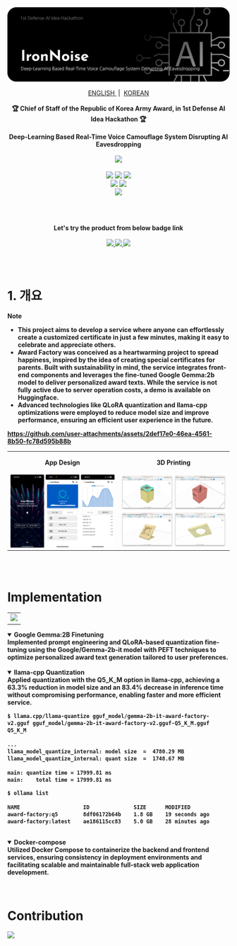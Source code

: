 <img src="./src/banner_en.png"/>

<p align="center">
  <a href='https://github.com/ziweek/desirable-sea/blob/main/README_EN.md'>
    ENGLISH
  </a>
  &nbsp;|&nbsp;
  <a href='https://github.com/ziweek/desirable-sea/blob/main/README.md'>
    KOREAN
  </a>
  <br/>
  <br/>
  <strong>🏆 Chief of Staff of the Republic of Korea Army Award, in 1st Defense AI Idea Hackathon 🏆</strong>
  <br/>
  <br/>
  <strong>Deep-Learning Based Real-Time Voice Camouflage System Disrupting AI Eavesdropping</strong>
  <br/>
  <br/>

  <a href='https://paperswithcode.com/paper/real-time-neural-voice-camouflage-1'>
    <img src="https://img.shields.io/badge/Paperswithcode-Real%20Time%20Neural%20Voice%20Camouflage-25c2a0?style=flat-square"/>
  </a>
  <br/>
  <br/>
  <img src="https://img.shields.io/badge/Next.js-000000?style=flat-square&logo=nextdotjs&logoColor=white"/>
  <img src="https://img.shields.io/badge/PWA-5A0FC8?style=flat-square&logo=pwa&logoColor=white"/> 
  <img src="https://img.shields.io/badge/FastAPI-009688?style=flat-square&logo=fastapi&logoColor=white"/>
  <br/>
  <img src="https://img.shields.io/badge/Jenkins-D24939?style=flat-square&logo=jenkins&logoColor=white"/>
  <img src="https://img.shields.io/badge/Docker-2496ED?style=flat-square&logo=docker&logoColor=white"/>
  <br/>
  <img src="https://img.shields.io/badge/Weights%20&%20Biases-dea500?style=flat-square&logo=weightsandbiases&logoColor=white&text=white"/>
</p>
<br/>
<br/>
  
<p align="center">  
  <strong>Let's try the product from below badge link<strong>
  <br/>
  <br/>
  <a href='https://iron-noise.vercel.app/'>
    <img src="https://img.shields.io/badge/Product-Vercel-000000?style=flat-square"/>
  </a>
  <a href='https://colab.research.google.com/drive/1ysSkpS1vuK5xsW9PE0ojAfXzCzRB_3ou?usp=sharing'>
    <img src="https://img.shields.io/badge/Tutorial-Google%20Colab-F9AB00?style=flat-square"/>
  </a>
  <a href='https://www.aihub.or.kr/aihubdata/data/view.do?currMenu=&topMenu=&aihubDataSe=data&dataSetSn=132'>
    <img src="https://img.shields.io/badge/Dataset-AiHub%20회의음성-FF5A5F?style=flat-square"/>
  </a>
</p>

<br/>
<br/>

# 1. 개요

> [!NOTE]
>
> - This project aims to develop a service where anyone can effortlessly create a customized certificate in just a few minutes, making it easy to celebrate and appreciate others.
> - Award Factory was conceived as a heartwarming project to spread happiness, inspired by the idea of creating special certificates for parents. Built with sustainability in mind, the service integrates front-end components and leverages the fine-tuned Google Gemma:2b model to deliver personalized award texts. While the service is not fully active due to server operation costs, a demo is available on Huggingface.
> - Advanced technologies like QLoRA quantization and llama-cpp optimizations were employed to reduce model size and improve performance, ensuring an efficient user experience in the future.

https://github.com/user-attachments/assets/2def17e0-46ea-4561-8b50-fc78d595b88b

<table>
    <tr>
    <td style="width:1/2;">
      <p align="center">App Design</p>
    </td>
    <td style="width:1/2;">
      <p align="center">3D Printing</p>
    </td>
  </tr>
  <tr>
    <td style="width:1/2;">
      <img src="./src/app-design.png"/>
    </td>
    <td style="width:1/2;">
      <img src="./src/3d-printing.png"/>
    </td>
  </tr>
</table>
<br/>
<br/>

# Implementation

<table>
  <tr>
    <td style="width:1/2;">
      <img src="./src/diagram.png"/>
    </td>
  </tr>
</table>

<details open>
 <summary><b>Google Gemma:2B Finetuning</b></summary>
Implemented prompt engineering and QLoRA-based quantization fine-tuning using the Google/Gemma-2b-it model with PEFT techniques to optimize personalized award text generation tailored to user preferences.
</details>
<br/>

<details open>
 <summary><b>llama-cpp Quantization</b></summary>
Applied quantization with the Q5_K_M option in llama-cpp, achieving a 63.3% reduction in model size and an 83.4% decrease in inference time without compromising performance, enabling faster and more efficient service.

<br/>

```
$ llama.cpp/llama-quantize gguf_model/gemma-2b-it-award-factory-v2.gguf gguf_model/gemma-2b-it-award-factory-v2.gguf-Q5_K_M.gguf Q5_K_M

...
llama_model_quantize_internal: model size  =  4780.29 MB
llama_model_quantize_internal: quant size  =  1748.67 MB

main: quantize time = 17999.81 ms
main:    total time = 17999.81 ms
```

```
$ ollama list

NAME                    ID              SIZE      MODIFIED
award-factory:q5        8df06172b64b    1.8 GB    19 seconds ago
award-factory:latest    ae186115cc83    5.0 GB    28 minutes ago
```

</details>
<br/>

<details open>
  <summary><b>Docker-compose</b></summary>
Utilized Docker Compose to containerize the backend and frontend services, ensuring consistency in deployment environments and facilitating scalable and maintainable full-stack web application development.
</details>
<br/>
<br/>

# Contribution

<a href="https://github.com/ziweek/award-factory/graphs/contributors">
  <img src="https://contrib.rocks/image?repo=ziweek/iron-noise" />
</a>
